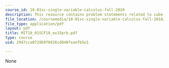 ```yaml
---
course_id: 18-01sc-single-variable-calculus-fall-2010
description: This resource contains problem statements related to cube root of x.
file_location: /coursemedia/18-01sc-single-variable-calculus-fall-2010/2947cca0729b9f0426cd848feaefb5e1_MIT18_01SCF10_ex33prb.pdf
file_type: application/pdf
layout: pdf
title: MIT18_01SCF10_ex33prb.pdf
type: course
uid: 2947cca0729b9f0426cd848feaefb5e1

---
```

None